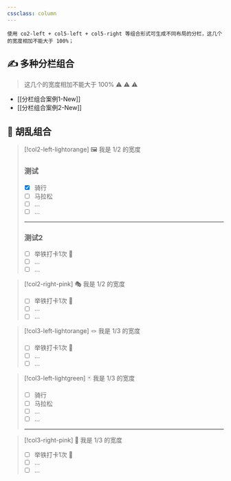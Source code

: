 ```yaml
---
cssclass: column
---
```


```
使用 co2-left + col5-left + col5-right 等组合形式可生成不同布局的分栏，这几个的宽度相加不能大于 100%；
```

## ✍ 多种分栏组合
> 这几个的宽度相加不能大于 100%  ⚠  ⚠  ⚠

- [[分栏组合案例1-New]]
- [[分栏组合案例2-New]]
## 🧩 胡乱组合
> [!col2-left-lightorange] 🖼 我是 1/2 的宽度
> ### 测试
> - [x] 骑行
> - [ ] 马拉松
> - [ ] ...
> - [ ] ...
>
> <hr>
>
> ### 测试2
> - [ ] 举铁打卡1次 💪 
> - [ ] ...
> - [ ] ...

> [!col2-right-pink] 🎭 我是 1/2 的宽度
> - [ ] 举铁打卡1次 💪 
> - [ ] ...
> - [ ] ...

<p></p>

> [!col3-left-lightorange] 🪢 我是 1/3 的宽度
> - [ ] 举铁打卡1次 💪 
> - [ ] ...
> - [ ] ...

> [!col3-left-lightgreen]  🃏 我是 1/3 的宽度
> - [ ] 骑行
> - [ ] 马拉松
> - [ ] ...
> - [ ] ...
> <hr>

> [!col3-right-pink]  💖 我是 1/3 的宽度
> - [ ] 举铁打卡1次 💪 
> - [ ] ...
> - [ ] ...
